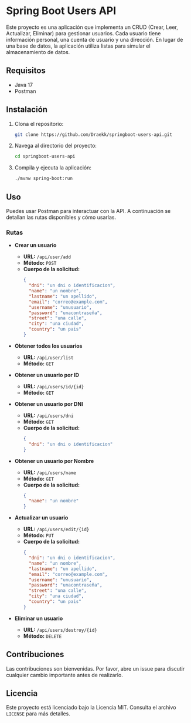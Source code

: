 # Spring Boot Users API

Este proyecto es una aplicación que implementa un CRUD (Crear, Leer, Actualizar, Eliminar) para gestionar usuarios. Cada usuario tiene información personal, una cuenta de usuario y una dirección. En lugar de una base de datos, la aplicación utiliza listas para simular el almacenamiento de datos.

## Requisitos

- Java 17
- Postman

## Instalación

1. Clona el repositorio:
   ```bash
   git clone https://github.com/Draekk/springboot-users-api.git
   ```
2. Navega al directorio del proyecto:
   ```bash
   cd springboot-users-api
   ```
3. Compila y ejecuta la aplicación:
   ```bash
   ./mvnw spring-boot:run
   ```

## Uso

Puedes usar Postman para interactuar con la API. A continuación se detallan las rutas disponibles y cómo usarlas.

### Rutas

- **Crear un usuario**

  - **URL:** `/api/user/add`
  - **Método:** `POST`
  - **Cuerpo de la solicitud:**
    ```json
    {
      "dni": "un dni o identificacion",
      "name": "un nombre",
      "lastname": "un apellido",
      "email": "correo@example.com",
      "username": "unusuario",
      "password": "unacontraseña",
      "street": "una calle",
      "city": "una ciudad",
      "country": "un pais"
    }
    ```

- **Obtener todos los usuarios**

  - **URL:** `/api/user/list`
  - **Método:** `GET`

- **Obtener un usuario por ID**

  - **URL:** `/api/users/id/{id}`
  - **Método:** `GET`

- **Obtener un usuario por DNI**

  - **URL:** `/api/users/dni`
  - **Método:** `GET`
  - **Cuerpo de la solicitud:**
    ```json
    {
      "dni": "un dni o identificacion"
    }
    ```

- **Obtener un usuario por Nombre**

  - **URL:** `/api/users/name`
  - **Método:** `GET`
  - **Cuerpo de la solicitud:**
    ```json
    {
      "name": "un nombre"
    }
    ```

- **Actualizar un usuario**

  - **URL:** `/api/users/edit/{id}`
  - **Método:** `PUT`
  - **Cuerpo de la solicitud:**
    ```json
    {
      "dni": "un dni o identificacion",
      "name": "un nombre",
      "lastname": "un apellido",
      "email": "correo@example.com",
      "username": "unusuario",
      "password": "unacontraseña",
      "street": "una calle",
      "city": "una ciudad",
      "country": "un pais"
    }
    ```

- **Eliminar un usuario**
  - **URL:** `/api/users/destroy/{id}`
  - **Método:** `DELETE`

## Contribuciones

Las contribuciones son bienvenidas. Por favor, abre un issue para discutir cualquier cambio importante antes de realizarlo.

## Licencia

Este proyecto está licenciado bajo la Licencia MIT. Consulta el archivo `LICENSE` para más detalles.
